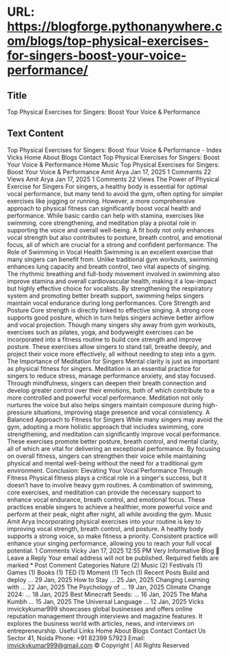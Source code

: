 # URL: https://blogforge.pythonanywhere.com/blogs/top-physical-exercises-for-singers-boost-your-voice-performance/

## Title

Top Physical Exercises for Singers: Boost Your Voice & Performance

## Text Content

Top Physical Exercises for Singers: Boost Your Voice & Performance - Index Vicks Home About Blogs Contact Top Physical Exercises for Singers: Boost Your Voice & Performance Home Music Top Physical Exercises for Singers: Boost Your Voice & Performance Amit Arya Jan 17, 2025 1 Comments 22 Views Amit Arya Jan 17, 2025 1 Comments 22 Views The Power of Physical Exercise for Singers For singers, a healthy body is essential for optimal vocal performance, but many tend to avoid the gym, often opting for simpler exercises like jogging or running. However, a more comprehensive approach to physical fitness can significantly boost vocal health and performance. While basic cardio can help with stamina, exercises like swimming, core strengthening, and meditation play a pivotal role in supporting the voice and overall well-being. A fit body not only enhances vocal strength but also contributes to posture, breath control, and emotional focus, all of which are crucial for a strong and confident performance. The Role of Swimming in Vocal Health Swimming is an excellent exercise that many singers can benefit from. Unlike traditional gym workouts, swimming enhances lung capacity and breath control, two vital aspects of singing. The rhythmic breathing and full-body movement involved in swimming also improve stamina and overall cardiovascular health, making it a low-impact but highly effective choice for vocalists. By strengthening the respiratory system and promoting better breath support, swimming helps singers maintain vocal endurance during long performances. Core Strength and Posture Core strength is directly linked to effective singing. A strong core supports good posture, which in turn helps singers achieve better airflow and vocal projection. Though many singers shy away from gym workouts, exercises such as pilates, yoga, and bodyweight exercises can be incorporated into a fitness routine to build core strength and improve posture. These exercises allow singers to stand tall, breathe deeply, and project their voice more effectively, all without needing to step into a gym. The Importance of Meditation for Singers Mental clarity is just as important as physical fitness for singers. Meditation is an essential practice for singers to reduce stress, manage performance anxiety, and stay focused. Through mindfulness, singers can deepen their breath connection and develop greater control over their emotions, both of which contribute to a more controlled and powerful vocal performance. Meditation not only nurtures the voice but also helps singers maintain composure during high-pressure situations, improving stage presence and vocal consistency. A Balanced Approach to Fitness for Singers While many singers may avoid the gym, adopting a more holistic approach that includes swimming, core strengthening, and meditation can significantly improve vocal performance. These exercises promote better posture, breath control, and mental clarity, all of which are vital for delivering an exceptional performance. By focusing on overall fitness, singers can strengthen their voice while maintaining physical and mental well-being without the need for a traditional gym environment. Conclusion: Elevating Your Vocal Performance Through Fitness Physical fitness plays a critical role in a singer's success, but it doesn’t have to involve heavy gym routines. A combination of swimming, core exercises, and meditation can provide the necessary support to enhance vocal endurance, breath control, and emotional focus. These practices enable singers to achieve a healthier, more powerful voice and perform at their peak, night after night, all while avoiding the gym. Music Amit Arya Incorporating physical exercises into your routine is key to improving vocal strength, breath control, and posture. A healthy body supports a strong voice, so make fitness a priority. Consistent practice will enhance your singing performance, allowing you to reach your full vocal potential. 1 Comments Vicky Jan 17, 2025 12:55 PM Very Informative Blog 👏 Leave a Reply Your email address will not be published. Required fields are marked * Post Comment Categories Nature (2) Music (2) Festivals (1) Games (1) Books (1) TED (1) Moment (1) Tech (1) Recent Posts Build and deploy … 29 Jan, 2025 How to Stay … 25 Jan, 2025 Changing Learning with … 22 Jan, 2025 The Psychology of … 19 Jan, 2025 Climate Change 2024: … 18 Jan, 2025 Best Minecraft Seeds: … 16 Jan, 2025 The Maha Kumbh … 15 Jan, 2025 The Universal Language … 12 Jan, 2025 Vicks imvickykumar999 showcases global businesses and offers online reputation management through interviews and magazine features. It explores the business world with articles, news, and interviews on entrepreneurship. Useful Links Home About Blogs Contact Contact Us Sector 41, Noida Phone: +91 82399 57923 Email: imvickykumar999@gmail.com © Copyright | All Rights Reserved
